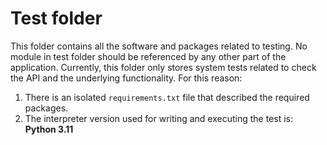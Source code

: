 # Test folder

This folder contains all the software and packages related to testing. No module in test folder should be referenced by any other part of the application. Currently, this folder only stores system tests related to check the API and the underlying functionality. For this reason:

1. There is an isolated `requirements.txt` file that described the required packages.
2. The interpreter version used for writing and executing the test is: **Python 3.11**